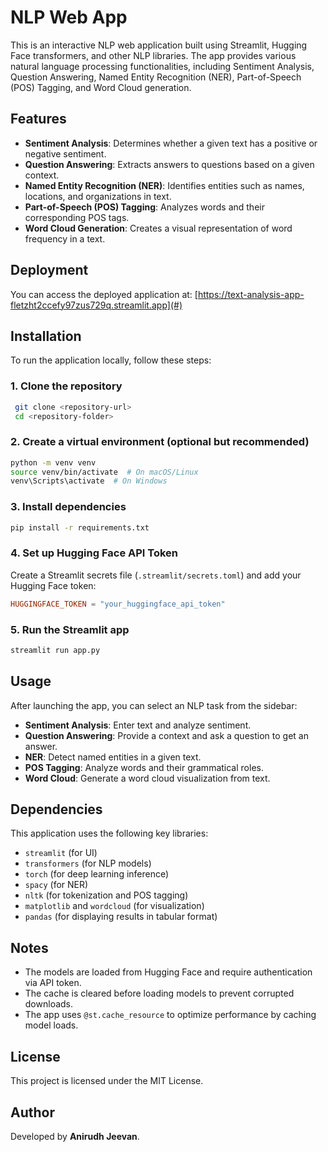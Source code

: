 # NLP Web App

This is an interactive NLP web application built using Streamlit, Hugging Face transformers, and other NLP libraries. The app provides various natural language processing functionalities, including Sentiment Analysis, Question Answering, Named Entity Recognition (NER), Part-of-Speech (POS) Tagging, and Word Cloud generation.

## Features
- **Sentiment Analysis**: Determines whether a given text has a positive or negative sentiment.
- **Question Answering**: Extracts answers to questions based on a given context.
- **Named Entity Recognition (NER)**: Identifies entities such as names, locations, and organizations in text.
- **Part-of-Speech (POS) Tagging**: Analyzes words and their corresponding POS tags.
- **Word Cloud Generation**: Creates a visual representation of word frequency in a text.

## Deployment
You can access the deployed application at: [https://text-analysis-app-fletzht2ccefy97zus729q.streamlit.app](#) 

## Installation

To run the application locally, follow these steps:

### 1. Clone the repository
```bash
 git clone <repository-url>
 cd <repository-folder>
```

### 2. Create a virtual environment (optional but recommended)
```bash
python -m venv venv
source venv/bin/activate  # On macOS/Linux
venv\Scripts\activate  # On Windows
```

### 3. Install dependencies
```bash
pip install -r requirements.txt
```

### 4. Set up Hugging Face API Token
Create a Streamlit secrets file (`.streamlit/secrets.toml`) and add your Hugging Face token:
```toml
HUGGINGFACE_TOKEN = "your_huggingface_api_token"
```

### 5. Run the Streamlit app
```bash
streamlit run app.py
```

## Usage
After launching the app, you can select an NLP task from the sidebar:

- **Sentiment Analysis**: Enter text and analyze sentiment.
- **Question Answering**: Provide a context and ask a question to get an answer.
- **NER**: Detect named entities in a given text.
- **POS Tagging**: Analyze words and their grammatical roles.
- **Word Cloud**: Generate a word cloud visualization from text.

## Dependencies
This application uses the following key libraries:
- `streamlit` (for UI)
- `transformers` (for NLP models)
- `torch` (for deep learning inference)
- `spacy` (for NER)
- `nltk` (for tokenization and POS tagging)
- `matplotlib` and `wordcloud` (for visualization)
- `pandas` (for displaying results in tabular format)

## Notes
- The models are loaded from Hugging Face and require authentication via API token.
- The cache is cleared before loading models to prevent corrupted downloads.
- The app uses `@st.cache_resource` to optimize performance by caching model loads.

## License
This project is licensed under the MIT License.

## Author
Developed by **Anirudh Jeevan**.

